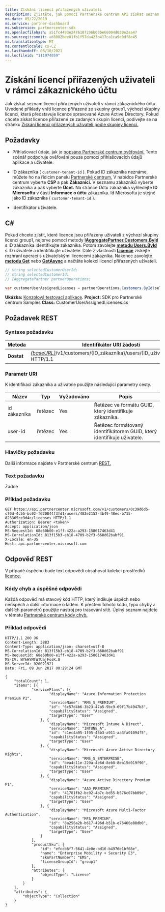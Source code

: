 ```yaml
---
title: Získání licencí přiřazených uživateli
description: Zjistěte, jak pomocí Partnerské centrum API získat seznam licencí přiřazených uživateli v rámci zákaznického účtu.
ms.date: 05/22/2019
ms.service: partner-dashboard
ms.subservice: partnercenter-sdk
ms.openlocfilehash: a51fc4493e2476107206b03be66004d030e2aa47
ms.sourcegitcommit: ad8082bee01fb1f57da423b417ca1ca9c0df8e45
ms.translationtype: MT
ms.contentlocale: cs-CZ
ms.lasthandoff: 06/10/2021
ms.locfileid: "111974059"
---
```

# <a name="get-licenses-assigned-to-a-user-within-a-customer-account"></a>Získání licencí přiřazených uživateli v rámci zákaznického účtu

Jak získat seznam licencí přiřazených uživateli v rámci zákaznického účtu Uvedené příklady vrátí licence přiřazené ze skupiny group1, výchozí skupiny licencí, která představuje licence spravované Azure Active Directory. Pokud chcete získat licence přiřazené ze zadaných skupin licencí, podívejte se na stránku [Získání licencí přiřazených uživateli podle skupiny licencí.](get-licenses-assigned-to-a-user-by-license-group.md)

## <a name="prerequisites"></a>Požadavky

- Přihlašovací údaje, jak je [popsáno Partnerské centrum ověřování.](partner-center-authentication.md) Tento scénář podporuje ověřování pouze pomocí přihlašovacích údajů aplikace a uživatele.

- ID zákazníka ( `customer-tenant-id` ). Pokud ID zákazníka neznáme, můžete ho na řídicím panelu [Partnerské centrum.](https://partner.microsoft.com/dashboard) V nabídce Partnerské centrum vyberte **CSP** a pak **Zákazníci.** V seznamu zákazníků vyberte zákazníka a pak vyberte **Účet.** Na stránce Účtu zákazníka vyhledejte **ID Microsoftu** v části **Informace o účtu** zákazníka. Id Microsoftu je stejné jako ID zákazníka ( `customer-tenant-id` ).

- Identifikátor uživatele.

## <a name="c"></a>C\#

Pokud chcete zjistit, které licence jsou přiřazeny uživateli z výchozí skupiny licencí group1, nejprve pomocí metody [**IAggregatePartner.Customers.ById**](/dotnet/api/microsoft.store.partnercenter.customers.icustomercollection.byid) s ID zákazníka identifikujte zákazníka. Potom zavolejte [**metodu Users.ById**](/dotnet/api/microsoft.store.partnercenter.customerusers.icustomerusercollection.byid) s ID uživatele a identifikujte uživatele. Dále z vlastnosti [**Licence**](/dotnet/api/microsoft.store.partnercenter.customerusers.icustomeruser.licenses) získejte rozhraní operací s uživatelskými licencemi zákazníka. Nakonec zavolejte [**metodu Get**](/dotnet/api/microsoft.store.partnercenter.customerusers.icustomeruserlicensecollection.get) nebo [**GetAsync**](/dotnet/api/microsoft.store.partnercenter.customerusers.icustomeruserlicensecollection.getasync) a načtěte kolekci licencí přiřazených uživateli.

``` csharp
// string selectedCustomerUserId;
// string selectedCustomerId;
// IAggregatePartner partnerOperations;

var customerUserAssignedLicenses = partnerOperations.Customers.ById(selectedCustomerId).Users.ById(selectedCustomerUserId).Licenses.Get();
```

**Ukázka:** [Konzolová testovací aplikace](console-test-app.md). **Project:** SDK pro Partnerské centrum Samples **Class:** CustomerUserAssignedLicenses.cs

## <a name="rest-request"></a>Požadavek REST

### <a name="request-syntax"></a>Syntaxe požadavku

| Metoda  | Identifikátor URI žádosti                                                                                              |
|---------|----------------------------------------------------------------------------------------------------------|
| **Dostat** | [*{baseURL}*](partner-center-rest-urls.md)/v1/customers/{ID_zákazníka}/users/{ID_uživatele}/licence HTTP/1.1 |

### <a name="uri-parameter"></a>Parametr URI

K identifikaci zákazníka a uživatele použijte následující parametry cesty.

| Název        | Typ   | Vyžadováno | Popis                                           |
|-------------|--------|----------|-------------------------------------------------------|
| id zákazníka | řetězec | Yes      | Řetězec ve formátu GUID, který identifikuje zákazníka. |
| user-id     | řetězec | Yes      | Řetězec formátovaný identifikátorem GUID, který identifikuje uživatele.     |

### <a name="request-headers"></a>Hlavičky požadavku

Další informace najdete v Partnerské centrum [REST.](headers.md)

### <a name="request-body"></a>Text požadavku

Žádné

### <a name="request-example"></a>Příklad požadavku

```http
GET https://api.partnercenter.microsoft.com/v1/customers/0c39d6d5-c70d-4c55-bc02-f620844f3fd1/users/482e2152-4b49-48ec-b715-823365ce3d4c/licenses HTTP/1.1
Authorization: Bearer <token>
Accept: application/json
MS-RequestId: 68e50b00-e1ff-422a-a293-158617463d41
MS-CorrelationId: 813f15b3-eb18-4709-b2f3-668d62babf91
X-Locale: en-US
Host: api.partnercenter.microsoft.com
```

## <a name="rest-response"></a>Odpověď REST

V případě úspěchu bude text odpovědi obsahovat kolekci prostředků [licence.](license-resources.md#license)

### <a name="response-success-and-error-codes"></a>Kódy chyb a úspěšné odpovědi

Každá odpověď má stavový kód HTTP, který indikuje úspěch nebo neúspěch a další informace o ladění. K přečtení tohoto kódu, typu chyby a dalších parametrů použijte nástroj pro trasování sítě. Úplný seznam najdete v tématu [Partnerské centrum kódy chyb.](error-codes.md)

### <a name="response-example"></a>Příklad odpovědi

```http
HTTP/1.1 200 OK
Content-Length: 3883
Content-Type: application/json; charset=utf-8
MS-CorrelationId: 813f15b3-eb18-4709-b2f3-668d62babf91
MS-RequestId: 68e50b00-e1ff-422a-a293-158617463d41
MS-CV: WYkHYMfWTUajFosK.0
MS-ServerId: 020021921
Date: Fri, 09 Jun 2017 00:29:24 GMT

{
    "totalCount": 1,
    "items": [{
            "servicePlans": [{
                    "displayName": "Azure Information Protection Premium P1",
                    "serviceName": "RMS_S_PREMIUM",
                    "id": "6c57d4b6-3b23-47a5-9bc9-69f17b4947b3",
                    "capabilityStatus": "Assigned",
                    "targetType": "User"
                }, {
                    "displayName": "Microsoft Intune A Direct",
                    "serviceName": "INTUNE_A",
                    "id": "c1ec4a95-1f05-45b3-a911-aa3fa01094f5",
                    "capabilityStatus": "Assigned",
                    "targetType": "User"
                }, {
                    "displayName": "Microsoft Azure Active Directory Rights",
                    "serviceName": "RMS_S_ENTERPRISE",
                    "id": "bea4c11e-220a-4e6d-8eb8-8ea15d019f90",
                    "capabilityStatus": "Assigned",
                    "targetType": "User"
                }, {
                    "displayName": "Azure Active Directory Premium P1",
                    "serviceName": "AAD_PREMIUM",
                    "id": "41781fb2-bc02-4b7c-bd55-b576c07bb09d",
                    "capabilityStatus": "Assigned",
                    "targetType": "User"
                }, {
                    "displayName": "Microsoft Azure Multi-Factor Authentication",
                    "serviceName": "MFA_PREMIUM",
                    "id": "8a256a2b-b617-496d-b51b-e76466e88db0",
                    "capabilityStatus": "Assigned",
                    "targetType": "User"
                }
            ],
            "productSku": {
                "id": "efccb6f7-5641-4e0e-bd10-b4976e1bf68e",
                "name": "Enterprise Mobility + Security E3",
                "skuPartNumber": "EMS",
                "licenseGroupId": "group1"
            },
            "attributes": {
                "objectType": "License"
            }
        }
    ],
    "attributes": {
        "objectType": "Collection"
    }
}
```